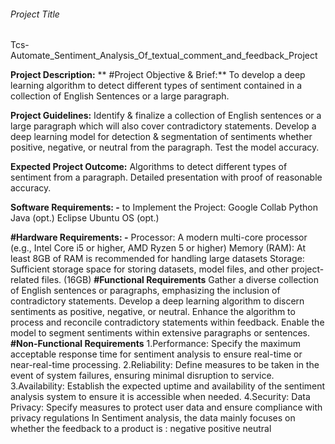 ###### Project Title
Tcs-Automate_Sentiment_Analysis_Of_textual_comment_and_feedback_Project

**Project Description:**
 ** #Project Objective & Brief:**
To develop a deep learning algorithm to detect different types of sentiment contained in a collection of English Sentences or a large paragraph.

**Project Guidelines:**
Identify & finalize a collection of English sentences or a large paragraph which will also cover contradictory statements. Develop a deep learning model for detection & segmentation of sentiments whether positive, negative, or neutral from the paragraph. Test the model accuracy.

**Expected Project Outcome:**
Algorithms to detect different types of sentiment from a paragraph. Detailed presentation with proof of reasonable accuracy.

**Software Requirements: -**
to Implement the Project: Google Collab Python Java (opt.) Eclipse Ubuntu OS (opt.)

**#Hardware Requirements: -**
Processor: A modern multi-core processor (e.g., Intel Core i5 or higher, AMD Ryzen 5 or higher)
Memory (RAM): At least 8GB of RAM is recommended for handling large datasets
Storage: Sufficient storage space for storing datasets, model files, and other project-related files. (16GB)
**#Functional Requirements**
Gather a diverse collection of English sentences or paragraphs, emphasizing the inclusion of contradictory statements.
Develop a deep learning algorithm to discern sentiments as positive, negative, or neutral.
Enhance the algorithm to process and reconcile contradictory statements within feedback.
Enable the model to segment sentiments within extensive paragraphs or sentences.
**#Non-Functional Requirements**
1.Performance: Specify the maximum acceptable response time for sentiment analysis to ensure real-time or near-real-time processing.
2.Reliability: Define measures to be taken in the event of system failures, ensuring minimal disruption to service.
3.Availability: Establish the expected uptime and availability of the sentiment analysis system to ensure it is accessible when needed.
4.Security: Data Privacy: Specify measures to protect user data and ensure compliance with privacy regulations
In Sentiment analysis, the data mainly focuses on whether the feedback to a product is : negative positive neutral
